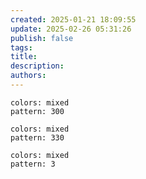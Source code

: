 ```yaml
---
created: 2025-01-21 18:09:55
update: 2025-02-26 05:31:26
publish: false
tags: 
title: 
description: 
authors:
---
```


```siteswap
colors: mixed 
pattern: 300
```
```siteswap
colors: mixed 
pattern: 330
```
```siteswap
colors: mixed 
pattern: 3
```
